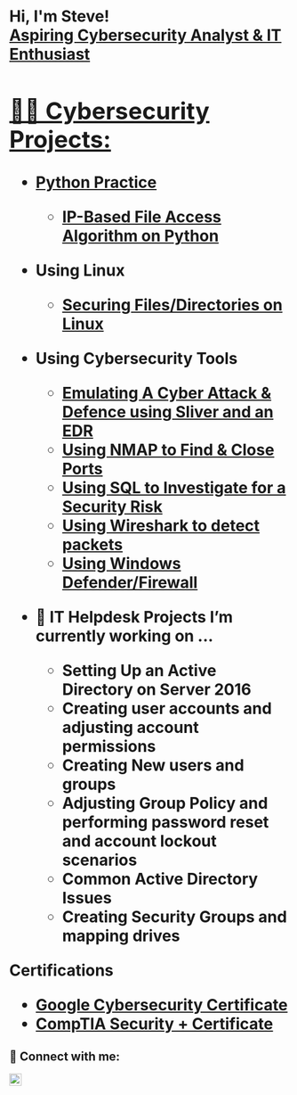 <h1>Hi, I'm Steve! <br/><a href="https://github.com/joshmadakor1">Aspiring Cybersecurity Analyst & IT Enthusiast
<h2>👨‍💻 Cybersecurity Projects:</h2>

- <b>Python Practice</b>
  - [IP-Based File Access Algorithm on Python](https://github.com/SteveSunny46/File-Updates-in-Python)
    
- <b> Using Linux </b>
  - [Securing Files/Directories on Linux](https://github.com/SteveSunny46/File-Directory-Permissions-on-Linux)
    
- <b>Using Cybersecurity Tools</b>
  - [Emulating A Cyber Attack & Defence using Sliver and an EDR](https://github.com/SteveSunny46/Emulating-EDR-Cyber-Attack-and-Defence)
  - [Using NMAP to Find & Close Ports](https://github.com/SteveSunny46/Using-Nmap-to-secure-a-comptuer-)
  - [Using SQL to Investigate for a Security Risk](https://github.com/SteveSunny46/Applying-Filters-in-SQL-Queries-for-security-related-tasks)
  - [Using Wireshark to detect packets](https://github.com/SteveSunny46/Using-Wireshark-to-Capture-Identify-packets-)
  - [Using Windows Defender/Firewall](https://github.com/SteveSunny46/Windows-Defender-Firewall)
    
- <b>🔭 IT Helpdesk Projects I’m currently working on ...</b>
  - Setting Up an Active Directory on Server 2016
  - Creating user accounts and adjusting account permissions
  - Creating New users and groups
  - Adjusting Group Policy and performing password reset and account lockout scenarios
  - Common Active Directory Issues
  - Creating Security Groups and mapping drives 

<b>Certifications</b>
- [Google Cybersecurity Certificate](https://github.com/SteveSunny46/SOC-Training)
- [CompTIA Security + Certificate](https://github.com/SteveSunny46/CompTIA-Security-Plus)


<h2> 🤳 Connect with me:</h2>

[<img align="left" alt="JoshMadakor | LinkedIn" width="22px" src="https://cdn.jsdelivr.net/npm/simple-icons@v3/icons/linkedin.svg" />][linkedin]


[linkedin]: https://linkedin.com/in/Stevesunny46
